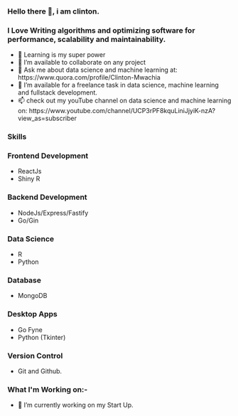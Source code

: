 ### Hello there 👋, i am clinton.
### I Love Writing algorithms and optimizing software for performance, scalability and maintainability.
<ul>
  <li>🌱 Learning is my super power</li>
  <li>👯 I’m available to collaborate on any project</li>
  <li>💬 Ask me about data science and machine learning at: https://www.quora.com/profile/Clinton-Mwachia</li>
  <li>🔭 I’m available for a freelance task in data science, machine learning and fullstack development.</li>
  <li>📫 check out my youTube channel on data science and machine learning on: https://www.youtube.com/channel/UCP3rPF8kquLiniJjyiK-nzA?view_as=subscriber </li>
</ul>

### Skills
<h3>Frontend Development</h3>
<ul>
  <li>ReactJs</li>
  <li>Shiny R </>
</ul>
<h3>Backend Development</h3>
<ul>
  <li>NodeJs/Express/Fastify</li>
  <li>Go/Gin</li>
</ul>
<h3>Data Science</h3>
<ul>
  <li>R</li>
  <li>Python</li>
</ul>
<h3>Database</h3>
<ul>
  <li>MongoDB </li>
</ul>
<h3>Desktop Apps</h3>
<ul>
  <li>Go Fyne</li>
  <li>Python (Tkinter)</li>
</ul>


### Version Control
- Git and Github.

### What I'm Working on:- 

- 🔭 I’m currently working on my Start Up.
<!--
**clinton-mwachia/clinton-mwachia** is a ✨ _special_ ✨ repository because its `README.md` (this file) appears on your GitHub profile.

Here are some ideas to get you started:

- 🔭 I’m currently working on ...
- 🌱 I’m currently learning ...
- 👯 I’m looking to collaborate on ...
- 🤔 I’m looking for help with ...
- 💬 Ask me about ...
- 📫 How to reach me: ...
- 😄 Pronouns: ...
- ⚡ Fun fact: ...
-->
